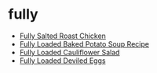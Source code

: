 # fully

 * [Fully Salted Roast Chicken](../../index/f/fully-salted-roast-chicken.json)
 * [Fully Loaded Baked Potato Soup Recipe](../../index/f/fully-loaded-baked-potato-soup-recipe.json)
 * [Fully Loaded Cauliflower Salad](../../index/f/fully-loaded-cauliflower-salad.json)
 * [Fully Loaded Deviled Eggs](../../index/f/fully-loaded-deviled-eggs.json)
